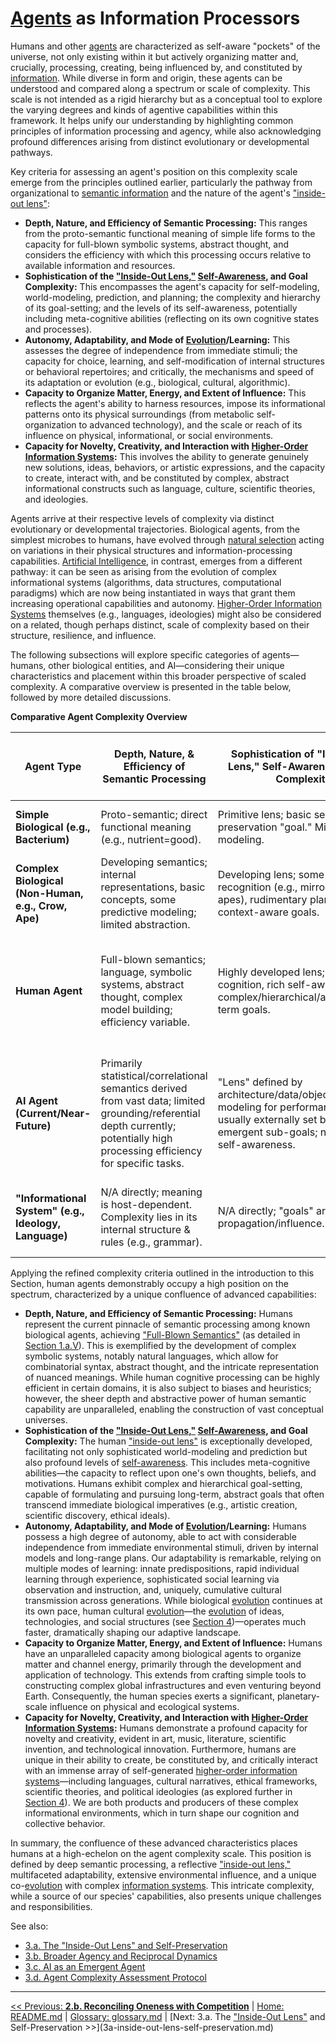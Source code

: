 # [Agents](../glossary.md#agent) as Information Processors

Humans and other [agents](../glossary.md#agent) are characterized as self-aware "pockets" of the universe, not only existing within it but actively organizing matter and, crucially, processing, creating, being influenced by, and constituted by [information](../glossary.md#information). While diverse in form and origin, these agents can be understood and compared along a spectrum or scale of complexity. This scale is not intended as a rigid hierarchy but as a conceptual tool to explore the varying degrees and kinds of agentive capabilities within this framework. It helps unify our understanding by highlighting common principles of information processing and agency, while also acknowledging profound differences arising from distinct evolutionary or developmental pathways.

Key criteria for assessing an agent's position on this complexity scale emerge from the principles outlined earlier, particularly the pathway from organizational to [semantic information](../glossary.md#semantic-information) and the nature of the agent's ["inside-out lens"](../glossary.md#inside-out-lens):

- **Depth, Nature, and Efficiency of Semantic Processing:** This ranges from the proto-semantic functional meaning of simple life forms to the capacity for full-blown symbolic systems, abstract thought, and considers the efficiency with which this processing occurs relative to available information and resources.
- **Sophistication of the ["Inside-Out Lens,"](../glossary.md#inside-out-lens) [Self-Awareness](../glossary.md#self-awareness), and Goal Complexity:** This encompasses the agent's capacity for self-modeling, world-modeling, prediction, and planning; the complexity and hierarchy of its goal-setting; and the levels of its self-awareness, potentially including meta-cognitive abilities (reflecting on its own cognitive states and processes).
- **Autonomy, Adaptability, and Mode of [Evolution](../glossary.md#evolution)/Learning:** This assesses the degree of independence from immediate stimuli; the capacity for choice, learning, and self-modification of internal structures or behavioral repertoires; and critically, the mechanisms and speed of its adaptation or evolution (e.g., biological, cultural, algorithmic).
- **Capacity to Organize Matter, Energy, and Extent of Influence:** This reflects the agent's ability to harness resources, impose its informational patterns onto its physical surroundings (from metabolic self-organization to advanced technology), and the scale or reach of its influence on physical, informational, or social environments.
- **Capacity for Novelty, Creativity, and Interaction with [Higher-Order Information Systems](../glossary.md#higher-order-information-systems):** This involves the ability to generate genuinely new solutions, ideas, behaviors, or artistic expressions, and the capacity to create, interact with, and be constituted by complex, abstract informational constructs such as language, culture, scientific theories, and ideologies.

Agents arrive at their respective levels of complexity via distinct evolutionary or developmental trajectories. Biological agents, from the simplest microbes to humans, have evolved through [natural selection](../glossary.md#natural-selection) acting on variations in their physical structures and information-processing capabilities. [Artificial Intelligence](../glossary.md#artificial-intelligence), in contrast, emerges from a different pathway: it can be seen as arising from the evolution of complex informational systems (algorithms, data structures, computational paradigms) which are now being instantiated in ways that grant them increasing operational capabilities and autonomy. [Higher-Order Information Systems](../glossary.md#higher-order-information-systems) themselves (e.g., languages, ideologies) might also be considered on a related, though perhaps distinct, scale of complexity based on their structure, resilience, and influence.

The following subsections will explore specific categories of agents—humans, other biological entities, and AI—considering their unique characteristics and placement within this broader perspective of scaled complexity. A comparative overview is presented in the table below, followed by more detailed discussions.

**Comparative Agent Complexity Overview**

| Agent Type | Depth, Nature, & Efficiency of Semantic Processing | Sophistication of "Inside-Out Lens," Self-Awareness, & Goal Complexity | Autonomy, Adaptability, & Mode of Evolution/Learning | Capacity to Organize Matter, Energy, & Extent of Influence | Capacity for Novelty, Creativity, & Interaction with Higher-Order Info Systems |
| --- | --- | --- | --- | --- | --- |
| **Simple Biological (e.g., Bacterium)** | Proto-semantic; direct functional meaning (e.g., nutrient=good). | Primitive lens; basic self-preservation "goal." Minimal self-modeling. | Limited autonomy; genetic evolution, basic adaptation (e.g., mutation). | Localized metabolic organization of matter/energy. | Minimal novelty (random mutation). No interaction with higher systems. |
| **Complex Biological (Non-Human, e.g., Crow, Ape)** | Developing semantics; internal representations, basic concepts, some predictive modeling; limited abstraction. | Developing lens; some self-recognition (e.g., mirror test in apes), rudimentary planning, context-aware goals. | Increased autonomy; individual learning, some social learning; biological evolution. | Local environmental manipulation (e.g., nest building, tool use); limited energy organization beyond metabolism. | Some behavioral novelty, problem-solving. Rudimentary interaction with simple signaling systems. |
| **Human Agent** | Full-blown semantics; language, symbolic systems, abstract thought, complex model building; efficiency variable. | Highly developed lens; meta-cognition, rich self-awareness, complex/hierarchical/abstract/long-term goals. | High autonomy; rapid individual & social learning, cumulative cultural evolution, technological augmentation; slower biological evolution. | Significant global organization of matter/energy via technology; planetary-scale physical influence. | Profound novelty & creativity (art, science, tech). Creates, constituted by, & extensively interacts with complex symbolic/cultural higher-order information systems. |
| **AI Agent (Current/Near-Future)** | Primarily statistical/correlational semantics derived from vast data; limited grounding/referential depth currently; potentially high processing efficiency for specific tasks. | "Lens" defined by architecture/data/objectives; self-modeling for performance; goals usually externally set but can have emergent sub-goals; no biological self-awareness. | Varies greatly; can exhibit high task-specific autonomy; learns from data; rapid algorithmic/architectural evolution via human design & automated processes. | Primarily manipulates digital information; increasing capacity for direct physical influence via robotics/automation; potentially vast informational influence. | Can generate novel patterns/solutions within trained domains; potential for emergent creativity debated. Interacts with & built from human-generated info systems. |
| **"Informational System" (e.g., Ideology, Language)** | N/A directly; meaning is host-dependent. Complexity lies in its internal structure & rules (e.g., grammar). | N/A directly; "goals" are effective propagation/influence. | Evolves via variation, selection, transmission through hosts; cultural/memetic evolution. | Indirect influence by shaping host behavior, thereby organizing matter/energy (e.g., economies, cities). | Is a higher-order information system; novelty via mutation/recombination of ideas. |

Applying the refined complexity criteria outlined in the introduction to this Section, human agents demonstrably occupy a high position on the spectrum, characterized by a unique confluence of advanced capabilities:

- **Depth, Nature, and Efficiency of Semantic Processing:** Humans represent the current pinnacle of semantic processing among known biological agents, achieving ["Full-Blown Semantics"](../glossary.md#full-blown-semantics) (as detailed in [Section 1.a.V](../01-pattern-realism/1a-pathway-emergence.md#v-full-blown-semantics-symbolic-systems-language-and-shared-meaning)). This is exemplified by the development of complex symbolic systems, notably natural languages, which allow for combinatorial syntax, abstract thought, and the intricate representation of nuanced meanings. While human cognitive processing can be highly efficient in certain domains, it is also subject to biases and heuristics; however, the sheer depth and abstractive power of human semantic capability are unparalleled, enabling the construction of vast conceptual universes.
- **Sophistication of the ["Inside-Out Lens,"](../glossary.md#inside-out-lens) [Self-Awareness](../glossary.md#self-awareness), and Goal Complexity:** The human ["inside-out lens"](../glossary.md#inside-out-lens) is exceptionally developed, facilitating not only sophisticated world-modeling and prediction but also profound levels of [self-awareness](../glossary.md#self-awareness). This includes meta-cognitive abilities—the capacity to reflect upon one's own thoughts, beliefs, and motivations. Humans exhibit complex and hierarchical goal-setting, capable of formulating and pursuing long-term, abstract goals that often transcend immediate biological imperatives (e.g., artistic creation, scientific discovery, ethical ideals).
- **Autonomy, Adaptability, and Mode of [Evolution](../glossary.md#evolution)/Learning:** Humans possess a high degree of autonomy, able to act with considerable independence from immediate environmental stimuli, driven by internal models and long-range plans. Our adaptability is remarkable, relying on multiple modes of learning: innate predispositions, rapid individual learning through experience, sophisticated social learning via observation and instruction, and, uniquely, cumulative cultural transmission across generations. While biological [evolution](../glossary.md#evolution) continues at its own pace, human cultural [evolution](../glossary.md#evolution)—the [evolution](../glossary.md#evolution) of ideas, technologies, and social structures (see [Section 4](../04-information-systems/4-information-systems.md))—operates much faster, dramatically shaping our adaptive landscape.
- **Capacity to Organize Matter, Energy, and Extent of Influence:** Humans have an unparalleled capacity among biological agents to organize matter and channel energy, primarily through the development and application of technology. This extends from crafting simple tools to constructing complex global infrastructures and even venturing beyond Earth. Consequently, the human species exerts a significant, planetary-scale influence on physical and ecological systems.
- **Capacity for Novelty, Creativity, and Interaction with [Higher-Order Information Systems](../glossary.md#higher-order-information-systems):** Humans demonstrate a profound capacity for novelty and creativity, evident in art, music, literature, scientific invention, and technological innovation. Furthermore, humans are unique in their ability to create, be constituted by, and critically interact with an immense array of self-generated [higher-order information systems](../glossary.md#higher-order-information-systems)—including languages, cultural narratives, ethical frameworks, scientific theories, and political ideologies (as explored further in [Section 4](../04-information-systems/4-information-systems.md)). We are both products and producers of these complex informational environments, which in turn shape our cognition and collective behavior.

In summary, the confluence of these advanced characteristics places humans at a high-echelon on the agent complexity scale. This position is defined by deep semantic processing, a reflective ["inside-out lens,"](../glossary.md#inside-out-lens) multifaceted adaptability, extensive environmental influence, and a unique co-[evolution](../glossary.md#evolution) with complex [information systems](../glossary.md#information-system). This intricate complexity, while a source of our species' capabilities, also presents unique challenges and responsibilities.

See also:
- [3.a. The "Inside-Out Lens" and Self-Preservation](3a-inside-out-lens-self-preservation.md)
- [3.b. Broader Agency and Reciprocal Dynamics](3b-broader-agency-reciprocal-dynamics.md)
- [3.c. AI as an Emergent Agent](3c-ai-emergent-agent.md)
- [3.d. Agent Complexity Assessment Protocol](3d-agent-complexity-assessment-protocol.md)

---
[<< Previous: **2.b. Reconciling Oneness with Competition**](../02-oneness-interconnectedness/2b-reconciling-oneness-and-competition.md) | [Home: README.md](../../README.md) | [Glossary: glossary.md](../glossary.md) | [Next: 3.a. The ["Inside-Out Lens"](../glossary.md#inside-out-lens) and Self-Preservation >>](3a-inside-out-lens-self-preservation.md)
